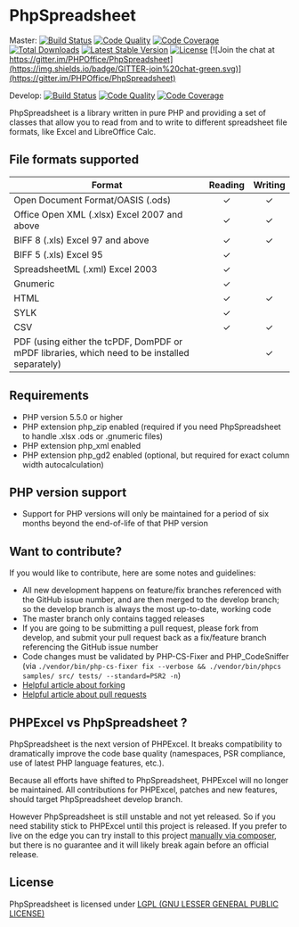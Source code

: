 # PhpSpreadsheet

Master:
[![Build Status](https://travis-ci.org/PHPOffice/PhpSpreadsheet.svg?branch=master)](https://travis-ci.org/PHPOffice/PhpSpreadsheet)
[![Code Quality](https://scrutinizer-ci.com/g/PHPOffice/PhpSpreadsheet/badges/quality-score.png?b=master)](https://scrutinizer-ci.com/g/PHPOffice/PhpSpreadsheet/?branch=master)
[![Code Coverage](https://scrutinizer-ci.com/g/PHPOffice/PhpSpreadsheet/badges/coverage.png?b=master)](https://scrutinizer-ci.com/g/PHPOffice/PhpSpreadsheet/?branch=master)
[![Total Downloads](https://poser.pugx.org/phpoffice/phpspreadsheet/downloads.png)](https://packagist.org/packages/phpoffice/phpspreadsheet)
[![Latest Stable Version](https://poser.pugx.org/phpoffice/phpspreadsheet/v/stable.png)](https://packagist.org/packages/phpoffice/phpspreadsheet)
[![License](https://poser.pugx.org/phpoffice/phpspreadsheet/license.png)](https://packagist.org/packages/phpoffice/phpspreadsheet)
[![Join the chat at https://gitter.im/PHPOffice/PhpSpreadsheet](https://img.shields.io/badge/GITTER-join%20chat-green.svg)](https://gitter.im/PHPOffice/PhpSpreadsheet)

Develop:
[![Build Status](https://travis-ci.org/PHPOffice/PhpSpreadsheet.png?branch=develop)](http://travis-ci.org/PHPOffice/PhpSpreadsheet)
[![Code Quality](https://scrutinizer-ci.com/g/PHPOffice/PhpSpreadsheet/badges/quality-score.png?b=develop)](https://scrutinizer-ci.com/g/PHPOffice/PhpSpreadsheet/?branch=develop)
[![Code Coverage](https://scrutinizer-ci.com/g/PHPOffice/PhpSpreadsheet/badges/coverage.png?b=develop)](https://scrutinizer-ci.com/g/PHPOffice/PhpSpreadsheet/?branch=develop)

PhpSpreadsheet is a library written in pure PHP and providing a set of classes that allow you to read from and to write to different spreadsheet file formats, like Excel and LibreOffice Calc.

## File formats supported

|Format                                      |Reading|Writing|
|--------------------------------------------|:-----:|:-----:|
|Open Document Format/OASIS (.ods)           |   ✓   |   ✓   |
|Office Open XML (.xlsx) Excel 2007 and above|   ✓   |   ✓   |
|BIFF 8 (.xls) Excel 97 and above            |   ✓   |   ✓   |
|BIFF 5 (.xls) Excel 95                      |   ✓   |       |
|SpreadsheetML (.xml) Excel 2003             |   ✓   |       |
|Gnumeric                                    |   ✓   |       |
|HTML                                        |   ✓   |   ✓   |
|SYLK                                        |   ✓   |       |
|CSV                                         |   ✓   |   ✓   |
|PDF (using either the tcPDF, DomPDF or mPDF libraries, which need to be installed separately)|       |   ✓   |

## Requirements

 * PHP version 5.5.0 or higher
 * PHP extension php_zip enabled (required if you need PhpSpreadsheet to handle .xlsx .ods or .gnumeric files)
 * PHP extension php_xml enabled
 * PHP extension php_gd2 enabled (optional, but required for exact column width autocalculation)

## PHP version support

 * Support for PHP versions will only be maintained for a period of six months beyond the end-of-life of that PHP version

## Want to contribute?

If you would like to contribute, here are some notes and guidelines:
 - All new development happens on feature/fix branches referenced with the GitHub issue number, and are then merged to the develop branch; so the develop branch is always the most up-to-date, working code
 - The master branch only contains tagged releases
 - If you are going to be submitting a pull request, please fork from develop, and submit your pull request back as a fix/feature branch referencing the GitHub issue number
 - Code changes must be validated by PHP-CS-Fixer and PHP_CodeSniffer (via `./vendor/bin/php-cs-fixer fix --verbose && ./vendor/bin/phpcs samples/ src/ tests/ --standard=PSR2 -n`)
 - [Helpful article about forking](https://help.github.com/articles/fork-a-repo/ "Forking a GitHub repository")
 - [Helpful article about pull requests](https://help.github.com/articles/using-pull-requests/ "Pull Requests")

## PHPExcel vs PhpSpreadsheet ?

PhpSpreadsheet is the next version of PHPExcel. It breaks compatibility to dramatically improve the code base quality (namespaces, PSR compliance, use of latest PHP language features, etc.).

Because all efforts have shifted to PhpSpreadsheet, PHPExcel will no longer be maintained. All contributions for PHPExcel, patches and new features, should target PhpSpreadsheet develop branch.

However PhpSpreadsheet is still unstable and not yet released. So if you need stability stick to PHPExcel until this project is released. If you prefer to live on the edge you can try install to this project [manually via composer](https://getcomposer.org/doc/05-repositories.md#loading-a-package-from-a-vcs-repository), but there is no guarantee and it will likely break again before an official release.

## License

PhpSpreadsheet is licensed under [LGPL (GNU LESSER GENERAL PUBLIC LICENSE)](https://github.com/PHPOffice/PhpSpreadsheet/blob/master/license.md)
